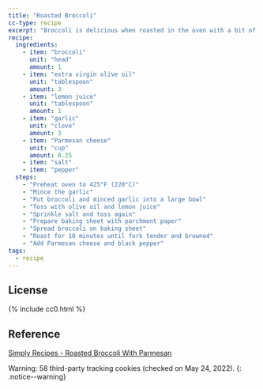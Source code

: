 ```yaml
---
title: "Roasted Broccoli"
cc-type: recipe
excerpt: "Broccoli is delicious when roasted in the oven with a bit of olive oil, lemon and pepper."
recipe:
  ingredients:
    - item: "broccoli"
      unit: "head"
      amount: 1
    - item: "extra virgin olive oil"
      unit: "tablespoon"
      amount: 3
    - item: "lemon juice"
      unit: "tablespoon"
      amount: 1
    - item: "garlic"
      unit: "clove"
      amount: 3
    - item: "Parmesan cheese"
      unit: "cup"
      amount: 0.25
    - item: "salt"
    - item: "pepper"
  steps:
    - "Preheat oven to 425°F (220°C)"
    - "Mince the garlic"
    - "Put broccoli and minced garlic into a large bowl"
    - "Toss with olive oil and lemon juice"
    - "Sprinkle salt and toss again"
    - "Prepare baking sheet with parchment paper"
    - "Spread broccoli on baking sheet"
    - "Roast for 10 minutes until fork tender and browned"
    - "Add Parmesan cheese and black pepper"
tags:
  - recipe
---
```


## License

{% include cc0.html %}

## Reference

[Simply Recipes - Roasted Broccoli With Parmesan](https://www.simplyrecipes.com/recipes/roasted_broccoli/)

Warning: 58 third-party tracking cookies (checked on May 24, 2022).
{: .notice--warning}